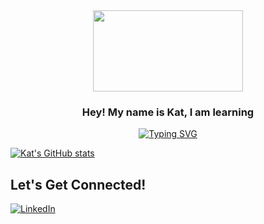 <div align='center'>
 <image src="https://media.giphy.com/media/DdHspapm5FbWhQPwtG/giphy.gif" width="240" height="130" >
</div>

<h3 align="center">
  Hey! My name is Kat, I am learning
</h3>

<p align="center">
<a href="https://git.io/typing-svg"><img src="https://readme-typing-svg.demolab.com?font=Silkscreen&pause=1000&color=7591F7&center=true&width=435&lines=how+to+code" alt="Typing SVG" /></a>
<p>

[![Kat's GitHub stats](https://github-readme-stats.vercel.app/api?username=kmaikat)](https://github.com/anuraghazra/github-readme-stats)

## Let's Get Connected!
<a href="https://www.linkedin.com/in/kpmai20/" target="_blank">![LinkedIn](https://img.shields.io/badge/linkedin-%230077B5.svg?style=for-the-badge&logo=linkedin&logoColor=white)</a>
